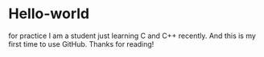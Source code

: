 # Hello-world
for practice
I am a student just learning C and C++ recently.
And this is my first time to use GitHub.
Thanks for reading!

